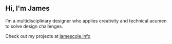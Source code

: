 ## Hi, I'm James

I’m a multidisciplinary designer who applies creativity and technical acumen to solve design challenges.

Check out my projects at [jamescole.info](https://jamescole.info/)

